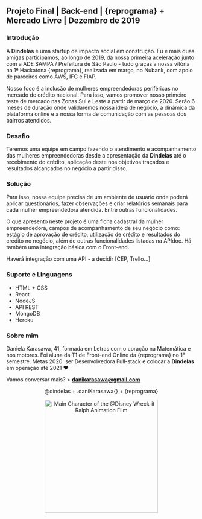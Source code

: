 <h2>Projeto Final | Back-end | {reprograma} + Mercado Livre | Dezembro de 2019</h2>

<h3>Introdução</h3>

A <b>Dindelas</b> é uma startup de impacto social em construção. Eu e mais duas amigas participamos, ao longo de 2019, da nossa primeira aceleração junto com a ADE SAMPA / Prefeitura de São Paulo - tudo graças a nossa vitória na 1ª Hackatona {reprograma}, realizada em março, no Nubank, com apoio de parceiros como AWS, IFC e FIAP. 

Nosso foco é a inclusão de mulheres empreendedoras periféricas no mercado de crédito nacional. Para isso, vamos promover nosso primeiro teste de mercado nas Zonas Sul e Leste a partir de março de 2020. Serão 6 meses de duração onde validaremos nossa ideia de negócio, a dinâmica da plataforma online e a nossa forma de comunicação com as pessoas dos bairros atendidos. 

<h3>Desafio</h3>

Teremos uma equipe em campo fazendo o atendimento e acompanhamento das mulheres empreendedoras desde a apresentação da <b>Dindelas</b> até o recebimento do crédito, aplicação deste nos objetivos traçados e resultados alcançados no negócio a partir disso. 

<h3>Solução</h3>

Para isso, nossa equipe precisa de um ambiente de usuário onde poderá aplicar questionários, fazer observações e criar relatórios semanais para cada mulher empreendedora atendida. Entre outras funcionalidades.

O que apresento neste projeto é uma ficha cadastral da mulher empreendedora, campos de acompanhamento de seu negócio como: estágio de aprovação de crédito, utilização de crédito e resultados do crédito no negócio, além de outras funcionalidades listadas na APIdoc. Há também uma integração básica com o Front-end. 

Haverá integração com uma API - a decidir [CEP, Trello...]

<h3>Suporte e Linguagens</h3>

* HTML + CSS
* React
* NodeJS
* API REST
* MongoDB
* Heroku

<h3>Sobre mim</h3>

Daniela Karasawa, 41, formada em Letras com o coração na Matemática e nos motores. Foi aluna da T1 de Front-end Online da {reprograma} no 1º semestre. Metas 2020: ser Desenvolvedora Full-stack e colocar a <b>Dindelas</b> em operação até 2021 ♥

Vamos conversar mais? > <b>danikarasawa@gmail.com</b>

<p align="center">@dindelas + .daniKarasawa{} + {reprograma}</p>

<p align="center"><img src="https://media1.giphy.com/media/31ltvCocTCYyk/giphy.gif" width="300" title="Vanellope" alt="Main Character of the @Disney Wreck-it Ralph Animation Film"></p>